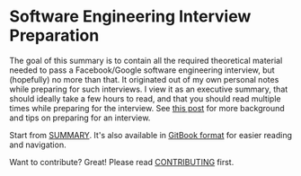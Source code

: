 # Software Engineering Interview Preparation

The goal of this summary is to contain all the required theoretical material needed to pass a Facebook/Google software engineering interview, but (hopefully) no more than that. It originated out of my own personal notes while preparing for such interviews. I view it as an executive summary, that should ideally take a few hours to read, and that you should read multiple times while preparing for the interview. See [this post](https://orrsella.com/2016/05/14/preparing-for-a-facebook-google-software-engineer-interview/) for more background and tips on preparing for an interview.

Start from [SUMMARY](SUMMARY.md). It's also available in [GitBook format](https://orrsella.gitbooks.io/soft-eng-interview-prep/content/) for easier reading and navigation.

Want to contribute? Great! Please read [CONTRIBUTING](CONTRIBUTING.md) first.
